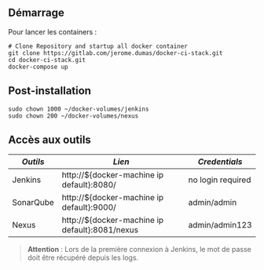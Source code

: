 ## Démarrage

Pour lancer les containers :

```
# Clone Repository and startup all docker container
git clone https://gitlab.com/jerome.dumas/docker-ci-stack.git
cd docker-ci-stack.git
docker-compose up
```

## Post-installation

```
sudo chown 1000 ~/docker-volumes/jenkins
sudo chown 200 ~/docker-volumes/nexus
```

## Accès aux outils

| *Outils* | *Lien* | *Credentials* |
| ------------- | ------------- | ------------- |
| Jenkins | http://${docker-machine ip default}:8080/ | no login required |
| SonarQube | http://${docker-machine ip default}:9000/ | admin/admin |
| Nexus | http://${docker-machine ip default}:8081/nexus | admin/admin123 |

> **Attention** : Lors de la première connexion à Jenkins, le mot de passe doit être récupéré depuis les logs.

